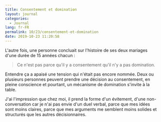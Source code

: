 ```yaml
---
title: Consentement et domination
layout: journal
categories:
  - Journal
lang: fr-FR
permalink: 10/23/consentement-et-domination
date: 2019-10-23 11:20:58
---
```


L'autre fois, une personne concluait sur l'histoire de ses deux mariages d'une durée de 15 années chacun :

> Ce n'est pas parce qu'il y a consentement qu'il n'y a pas domination.

Entendre ça a apaisé une tension qui n'était pas encore nommée. Deux ou plusieurs personnes peuvent prendre une décision au consentement, en pleine conscience et pourtant, un mécanisme de domination s'invite à la table.

J'ai l'impression que chez moi, il prend la forme d'un évitement, d'une non-conversation car je n'ai pas envie d'un duel verbal, parce que mes idées sont moins claires, parce que mes arguments me semblent moins solides et structurés que les autres décisionnaires.